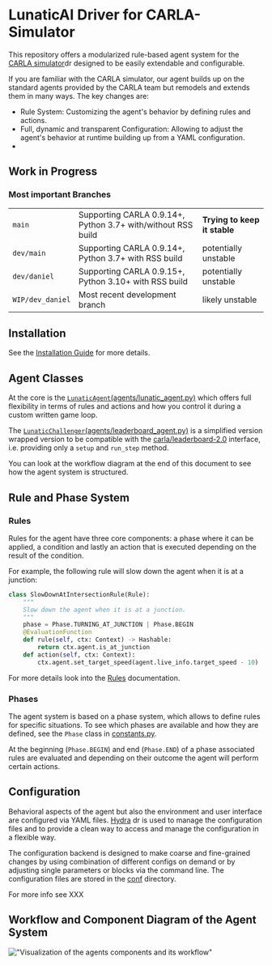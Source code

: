 # LunaticAI Driver for CARLA-Simulator

This repository offers a modularized rule-based agent system for the
[CARLA simulator](https://carla.org/)[<img src="https://github.githubassets.com/favicons/favicon.svg" alt="drawing" width="14"/>](https://github.com/carla-simulator/carla)
designed to be easily extendable and configurable.

If you are familiar with the CARLA simulator, our agent builds up on the standard agents provided by the CARLA team but remodels and extends them in many ways. The key changes are:

- Rule System: Customizing the agent's behavior by defining rules and actions.
- Full, dynamic and transparent Configuration: Allowing to adjust the agent's behavior at runtime building up from a YAML configuration.
-

## Work in Progress

### Most important Branches

| | | |
| -- | -- | -- |
|`main` | Supporting CARLA 0.9.14+, Python 3.7+ with/without RSS build | **Trying to keep it stable**|
|`dev/main` | Supporting CARLA 0.9.14+, Python 3.7+ with RSS build | potentially unstable |
|`dev/daniel`| Supporting CARLA 0.9.15+, Python 3.10+ with RSS build | potentially unstable |
|`WIP/dev_daniel` | Most recent development branch | likely unstable |

## Installation

See the [Installation Guide](docs/Install) for more details.

## Agent Classes

At the core is the [`LunaticAgent`(agents/lunatic_agent.py)](https://github.com/Daraan/LunaticAI-Driver-for-CARLA-Simulator/blob/main/agents/lunatic_agent.py) which offers full flexibility in terms of rules and actions and how you control it during a custom written game loop.

The [`LunaticChallenger`(agents/leaderboard_agent.py)](https://github.com/Daraan/LunaticAI-Driver-for-CARLA-Simulator/blob/main//agents/leaderboard_agent.py) is a simplified version wrapped version to be compatible with the [carla/leaderboard-2.0](https://github.com/carla-simulator/leaderboard) interface, i.e. providing only a `setup` and `run_step` method.

You can look at the workflow diagram at the end of this document to see how the agent system is structured.

## Rule and Phase System

### Rules

Rules for the agent have three core components: a phase where it can be applied, a condition and lastly an action that is executed depending on the result of the condition.  

For example, the following rule will slow down the agent when it is at a junction:

```python
class SlowDownAtIntersectionRule(Rule):
    """
    Slow down the agent when it is at a junction.
    """
    phase = Phase.TURNING_AT_JUNCTION | Phase.BEGIN
    @EvaluationFunction
    def rule(self, ctx: Context) -> Hashable:
        return ctx.agent.is_at_junction
    def action(self, ctx: Context):
        ctx.agent.set_target_speed(agent.live_info.target_speed - 10)
```

For more details look into the [Rules](https://github.com/Daraan/LunaticAI-Driver-for-CARLA-Simulator/blob/main/agents/rules/Rules.md) documentation.

### Phases

The agent system is based on a phase system, which allows to define rules for specific situations.
To see which phases are available and how they are defined, see the `Phase` class in [constants.py](https://github.com/Daraan/LunaticAI-Driver-for-CARLA-Simulator/blob/main/classes/constants.py#Phase).

At the beginning (`Phase.BEGIN`) and end (`Phase.END`) of a phase associated rules are evaluated and depending on their outcome the agent will perform certain actions.

## Configuration

Behavioral aspects of the agent but also the environment and user interface are configured via YAML files.
[Hydra](https://hydra.cc/) [<img src="https://github.githubassets.com/favicons/favicon.svg" alt="drawing" width="14"/>](https://github.com/facebookresearch/hydra) is used to manage the configuration files and to provide a clean way to access and manage the configuration in a flexible way.

The configuration backend is designed to make coarse and fine-grained changes by using combination of different configs on demand or by adjusting single parameters or blocks via the command line.
The configuration files are stored in the [conf](https://github.com/Daraan/LunaticAI-Driver-for-CARLA-Simulator/blob/main/conf) directory.

For more info see XXX

## Workflow and Component Diagram of the Agent System

!["Visualization of the agents components and its workflow"](https://github.com/Daraan/LunaticAI-Driver-for-CARLA-Simulator/blob/main/docs/AgentLifecycleDiagram.drawio.svg)
